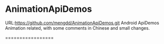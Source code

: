 AnimationApiDemos
=================

URL:https://github.com/mengdd/AnimationApiDemos.git
Android ApiDemos Animation related, with some comments in Chinese and small changes.

=================


